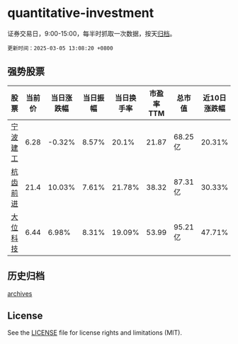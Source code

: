 # quantitative-investment

证券交易日，9:00-15:00，每半时抓取一次数据，按天[归档](archives)。

`更新时间：2025-03-05 13:08:20 +0800`

## 强势股票

|股票|当前价|当日涨跌幅|当日振幅|当日换手率|市盈率TTM|总市值|近10日涨跌幅|
|----|----|----|----|----|----|----|----|
|[宁波建工](https://xueqiu.com/S/SH601789)|6.28|-0.32%|8.57%|20.1%|21.87|68.25亿|20.31%|
|[杭齿前进](https://xueqiu.com/S/SH601177)|21.4|10.03%|7.61%|21.78%|38.32|87.31亿|30.33%|
|[大位科技](https://xueqiu.com/S/SH600589)|6.44|6.98%|8.31%|19.09%|53.99|95.21亿|47.71%|

## 历史归档

[archives](archives)

## License

See the [LICENSE](LICENSE) file for license rights and limitations (MIT).